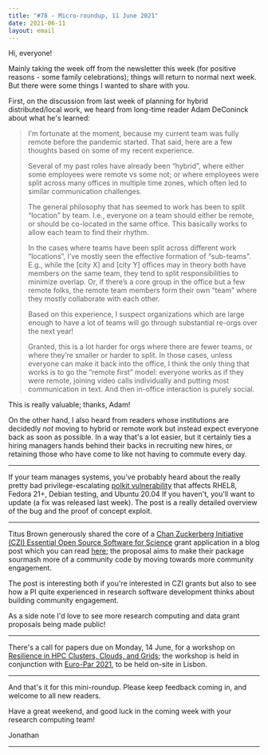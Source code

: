 ```yaml
---
title: "#78 - Micro-roundup, 11 June 2021"
date: 2021-06-11
layout: email
---
```

Hi, everyone!

Mainly taking the week off from the newsletter this week (for positive reasons - some family celebrations); things will return to normal next week.  But there were some things I wanted to share with you.

First, on the discussion from last week of planning for hybrid distributed/local work, we heard from long-time reader Adam DeConinck about what he's learned:

> I’m fortunate at the moment, because my current team was fully remote before the pandemic started. That said, here are a few thoughts based on some of my recent experience.
>
> Several of my past roles have already been “hybrid”, where either some employees were remote vs some not; or where employees were split across many offices in multiple time zones, which often led to similar communication challenges.
>
> The general philosophy that has seemed to work has been to split “location” by team. I.e., everyone on a team should either be remote, or should be co-located in the same office. This basically works to allow each team to find their rhythm.
>
>In the cases where teams have been split across different work “locations”, I’ve mostly seen the effective formation of “sub-teams”. E.g., while the [city X] and [city Y] offices may in theory both have members on the same team, they tend to split responsibilities to minimize overlap. Or, if there’s a core group in the office but a few remote folks, the remote team members form their own “team” where they mostly collaborate with each other.
>
> Based on this experience, I suspect organizations which are large enough to have a lot of teams will go through substantial re-orgs over the next year!
>
> Granted, this is a lot harder for orgs where there are fewer teams, or where they’re smaller or harder to split. In those cases, unless everyone can make it back into the office, I think the only thing that works is to go the “remote first” model: everyone works as if they were remote, joining video calls individually and putting most communication in text. And then in-office interaction is purely social.

This is really valuable; thanks, Adam!

On the other hand, I also heard from readers whose institutions are decidedly _not_ moving to hybrid or remote work but instead expect everyone back as soon as possible.  In a way that's a lot easier, but it certainly ties a hiring managers hands behind their backs in recruiting new hires, or retaining those who have come to like not having to commute every day.

---

If your team manages systems, you've probably heard about the really pretty bad privilege-escalating [polkit vulnerability](https://github.blog/2021-06-10-privilege-escalation-polkit-root-on-linux-with-bug/) that affects RHEL8, Fedora 21+, Debian testing, and Ubuntu 20.04  If you haven't, you'll want to update (a fix was released last week). The post is a really detailed overview of the bug and the proof of concept exploit.

---

Titus Brown generously shared the core of a [Chan Zuckerberg Initiative (CZI) Essential Open Source Software for Science](https://chanzuckerberg.com/eoss/) grant application in a blog post which you can read [here](http://ivory.idyll.org/blog/2021-sourmash-czi-application.html); the proposal aims to make their package sourmash more of a community code by moving towards more community engagement.

The post is interesting both if you're interested in CZI grants but also to see how a PI quite experienced in research software development thinks about building community engagement.

As a side note I'd love to see more research computing and data grant proposals being made public!

---

There's a call for papers due on Monday, 14 June, for a workshop on [Resilience in HPC Clusters, Clouds, and Grids](https://www.csm.ornl.gov/srt/conferences/Resilience/2021/); the workshop is held in conjunction with [Euro-Par 2021](https://2021.euro-par.org), to be held on-site in Lisbon.

---

And that's it for this mini-roundup.  Please keep feedback coming in, and welcome to all new readers.

Have a great weekend, and good luck in the coming week with your research computing team!

 Jonathan

---

